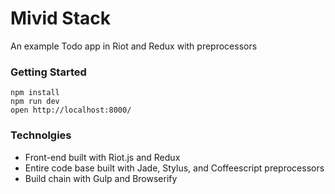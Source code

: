 Mivid Stack
===========

An example Todo app in Riot and Redux with preprocessors

### Getting Started

    npm install
    npm run dev
    open http://localhost:8000/

### Technolgies

* Front-end built with Riot.js and Redux
* Entire code base built with Jade, Stylus, and Coffeescript preprocessors
* Build chain with Gulp and Browserify
